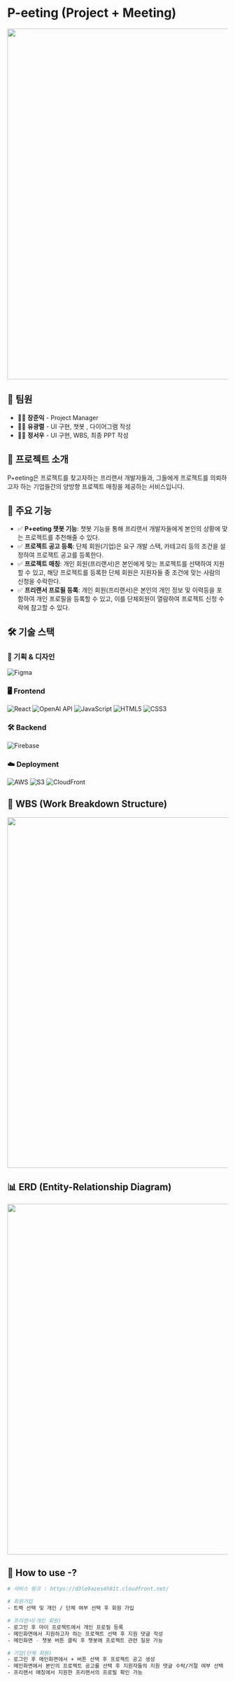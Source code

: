 # P-eeting (Project + Meeting)

<img src="https://private-user-images.githubusercontent.com/129136966/412214006-4ef2aea8-12a3-45bc-abc1-02f8c776eaf2.jpg?jwt=eyJhbGciOiJIUzI1NiIsInR5cCI6IkpXVCJ9.eyJpc3MiOiJnaXRodWIuY29tIiwiYXVkIjoicmF3LmdpdGh1YnVzZXJjb250ZW50LmNvbSIsImtleSI6ImtleTUiLCJleHAiOjE3MzkzMjEyMDksIm5iZiI6MTczOTMyMDkwOSwicGF0aCI6Ii8xMjkxMzY5NjYvNDEyMjE0MDA2LTRlZjJhZWE4LTEyYTMtNDViYy1hYmMxLTAyZjhjNzc2ZWFmMi5qcGc_WC1BbXotQWxnb3JpdGhtPUFXUzQtSE1BQy1TSEEyNTYmWC1BbXotQ3JlZGVudGlhbD1BS0lBVkNPRFlMU0E1M1BRSzRaQSUyRjIwMjUwMjEyJTJGdXMtZWFzdC0xJTJGczMlMkZhd3M0X3JlcXVlc3QmWC1BbXotRGF0ZT0yMDI1MDIxMlQwMDQxNDlaJlgtQW16LUV4cGlyZXM9MzAwJlgtQW16LVNpZ25hdHVyZT05ZGJlYTRjNTYxOTg0Y2E5ZjYzY2I5MDg4MDc1MzI0MjJiNjA2NGRkZWUzODRiOTk4Nzc5MmY5M2U2YzY1MTY0JlgtQW16LVNpZ25lZEhlYWRlcnM9aG9zdCJ9.W2LgafPrUdrZBeZbIKaw6O4QQZtKk8x_gvwOm9pOOpM" width="800">

## 🤝 팀원  
- 👨‍💻 **장준익** - Project Manager  
- 👩‍💻 **유광렬** - UI 구현, 챗봇 , 다이어그램 작성   
- 👨‍💻 **정서우** - UI 구현, WBS, 최종 PPT 작성

## 📌 프로젝트 소개  
P+eeting은 프로젝트를 찾고자하는 프리랜서 개발자들과, 그들에게 프로젝트를 의뢰하고자 하는 기업들간의 양방향 프로젝트 매칭을 제공하는 서비스입니다.  


## 🚀 주요 기능  
- ✅ **P+eeting 챗봇 기능**: 챗봇 기능을 통해 프리랜서 개발자들에게 본인의 상황에 맞는 프로젝트를 추천해줄 수 있다.  
- ✅ **프로젝트 공고 등록**: 단체 회원(기업)은 요구 개발 스택, 카테고리 등의 조건을 설정하여 프로젝트 공고를 등록한다.  
- ✅ **프로젝트 매칭**: 개인 회원(프리랜서)은 본인에게 맞는 프로젝트를 선택하여 지원할 수 있고, 해당 프로젝트를 등록한 단체 회원은 지원자들 중 조건에 맞는 사람의 신청을 수락한다.  
- ✅ **프리랜서 프로필 등록**: 개인 회원(프리랜서)은 본인의 개인 정보 및 이력등을 포함하여 개인 프로필을 등록할 수 있고, 이를 단체회원이 열람하여 프로젝트 신청 수락에 참고할 수 있다.   

## 🛠️ 기술 스택

### 🎨 기획 & 디자인  
![Figma](https://img.shields.io/badge/Figma-F24E1E?style=for-the-badge&logo=figma&logoColor=white)

### 🖥️ Frontend  
![React](https://img.shields.io/badge/React-61DAFB?style=for-the-badge&logo=react&logoColor=white)
![OpenAI API](https://img.shields.io/badge/OpenAI_API-412991?style=for-the-badge&logo=openai&logoColor=white)
![JavaScript](https://img.shields.io/badge/JavaScript-F7DF1E?style=for-the-badge&logo=javascript&logoColor=black)
![HTML5](https://img.shields.io/badge/HTML5-E34F26?style=for-the-badge&logo=html5&logoColor=white)
![CSS3](https://img.shields.io/badge/CSS3-1572B6?style=for-the-badge&logo=css3&logoColor=white)


### 🛠️ Backend  
![Firebase](https://img.shields.io/badge/Firebase-FFCA28?style=for-the-badge&logo=firebase&logoColor=black)

### ☁️ Deployment  
![AWS](https://img.shields.io/badge/AWS-232F3E?style=for-the-badge&logo=amazon-aws&logoColor=white)
![S3](https://img.shields.io/badge/S3-569A31?style=for-the-badge&logo=amazon-s3&logoColor=white)
![CloudFront](https://img.shields.io/badge/CloudFront-EC7211?style=for-the-badge&logo=amazon-cloudfront&logoColor=white)

## 📌 WBS (Work Breakdown Structure)  
<img src="https://private-user-images.githubusercontent.com/129136966/412228088-bff400f6-dd47-45c2-ab36-31f7930282de.png?jwt=eyJhbGciOiJIUzI1NiIsInR5cCI6IkpXVCJ9.eyJpc3MiOiJnaXRodWIuY29tIiwiYXVkIjoicmF3LmdpdGh1YnVzZXJjb250ZW50LmNvbSIsImtleSI6ImtleTUiLCJleHAiOjE3MzkzMjU0ODksIm5iZiI6MTczOTMyNTE4OSwicGF0aCI6Ii8xMjkxMzY5NjYvNDEyMjI4MDg4LWJmZjQwMGY2LWRkNDctNDVjMi1hYjM2LTMxZjc5MzAyODJkZS5wbmc_WC1BbXotQWxnb3JpdGhtPUFXUzQtSE1BQy1TSEEyNTYmWC1BbXotQ3JlZGVudGlhbD1BS0lBVkNPRFlMU0E1M1BRSzRaQSUyRjIwMjUwMjEyJTJGdXMtZWFzdC0xJTJGczMlMkZhd3M0X3JlcXVlc3QmWC1BbXotRGF0ZT0yMDI1MDIxMlQwMTUzMDlaJlgtQW16LUV4cGlyZXM9MzAwJlgtQW16LVNpZ25hdHVyZT02NjJhYjg1Y2M0ZTg5YTk1Njg0MjRkMzUyNzdkNDE5MzRhODFmOWJmZjc4MmQwNjg0Mjk4M2M2NTQwMDM5YzUyJlgtQW16LVNpZ25lZEhlYWRlcnM9aG9zdCJ9.iKYzt-Kwl9t21O_slvpJst8nLEe5ICBIBZgfpN7MtU0" width="800"> 

## 📊 ERD (Entity-Relationship Diagram)  
<img src="https://private-user-images.githubusercontent.com/129136966/412228087-f847826b-1f03-4303-877d-959e6a4908b0.png?jwt=eyJhbGciOiJIUzI1NiIsInR5cCI6IkpXVCJ9.eyJpc3MiOiJnaXRodWIuY29tIiwiYXVkIjoicmF3LmdpdGh1YnVzZXJjb250ZW50LmNvbSIsImtleSI6ImtleTUiLCJleHAiOjE3MzkzMjU0ODksIm5iZiI6MTczOTMyNTE4OSwicGF0aCI6Ii8xMjkxMzY5NjYvNDEyMjI4MDg3LWY4NDc4MjZiLTFmMDMtNDMwMy04NzdkLTk1OWU2YTQ5MDhiMC5wbmc_WC1BbXotQWxnb3JpdGhtPUFXUzQtSE1BQy1TSEEyNTYmWC1BbXotQ3JlZGVudGlhbD1BS0lBVkNPRFlMU0E1M1BRSzRaQSUyRjIwMjUwMjEyJTJGdXMtZWFzdC0xJTJGczMlMkZhd3M0X3JlcXVlc3QmWC1BbXotRGF0ZT0yMDI1MDIxMlQwMTUzMDlaJlgtQW16LUV4cGlyZXM9MzAwJlgtQW16LVNpZ25hdHVyZT1iZWNjZjljMjhiMGE3MWM3YzA1YzYwN2RhZDhlMWI5YWI3YTE0YThjYTZhNDE2YWVlZjZhMDA2ODA3ZWI4ZmM0JlgtQW16LVNpZ25lZEhlYWRlcnM9aG9zdCJ9.1DtsBYBrPLuwdmuL7lRFWTtFW0l4METTnDzPBJks_GE" width="800">  
  
## 📖 How to use -?  
```bash
# 서비스 링크 : https://d3le9azes4h81t.cloudfront.net/

# 회원가입
- 트랙 선택 및 개인 / 단체 여부 선택 후 회원 가입

# 프리랜서(개인 회원) 
- 로그인 후 마이 프로젝트에서 개인 프로필 등록
- 메인화면에서 지원하고자 하는 프로젝트 선택 후 지원 댓글 작성
- 메인화면 - 챗봇 버튼 클릭 후 챗봇에 프로젝트 관련 질문 가능   

# 기업(단체 회원)
- 로그인 후 메인화면에서 + 버튼 선택 후 프로젝트 공고 생성
- 메인화면에서 본인의 프로젝트 공고를 선택 후 지원자들의 지원 댓글 수락/거절 여부 선택
- 프리랜서 매칭에서 지원한 프리랜서의 프로필 확인 가능
   


